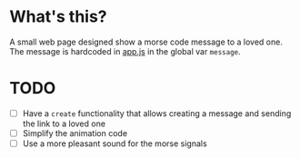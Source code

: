 # What's this?
A small web page designed show a morse code message to a loved one.
The message is hardcoded in [app.js](./app.js) in the global var `message`.

# TODO
- [ ] Have a `create` functionality that allows creating a message and sending the link to a loved one
- [ ] Simplify the animation code
- [ ] Use a more pleasant sound for the morse signals
